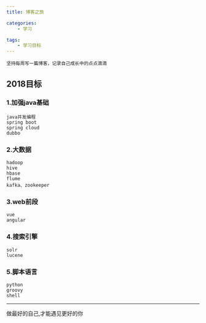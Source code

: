 ```yaml
---
title: 博客之旅

categories:
	- 学习

tags:
    - 学习目标
---
```

	坚持每周写一篇博客，记录自己成长中的点点滴滴

## 2018目标

### 1.加强java基础
```
java并发编程
spring boot
spring cloud
dubbo
```

<!-- more -->

### 2.大数据
```
hadoop
hive
hbase
flume
kafka、zookeeper
```

### 3.web前段
```
vue
angular
```

### 4.搜索引擎
```
solr
lucene
```

### 5.脚本语言
```
python
groovy
shell
```
---
做最好的自己,才能遇见更好的你